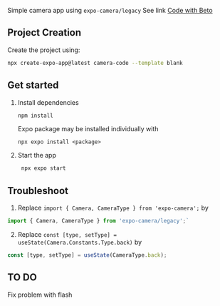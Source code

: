 Simple camera app using `expo-camera/legacy`
See link [Code with Beto](https://www.youtube.com/watch?v=9EoKurp6V0I&list=LL&index=10)

## Project Creation

Create the project using:
```bash
npx create-expo-app@latest camera-code --template blank
```

## Get started

1. Install dependencies

   ```bash
   npm install
   ```

   Expo package may be installed individually with   
   ```
   npx expo install <package> 
   ``` 

2. Start the app

   ```bash
    npx expo start
   ```

## Troubleshoot

1. Replace `import { Camera, CameraType } from 'expo-camera';` by 
```jsx
import { Camera, CameraType } from 'expo-camera/legacy';`
```
2. Replace `const [type, setType] = useState(Camera.Constants.Type.back)` by 
```jsx
const [type, setType] = useState(CameraType.back);
```

## TO DO
Fix problem with flash
